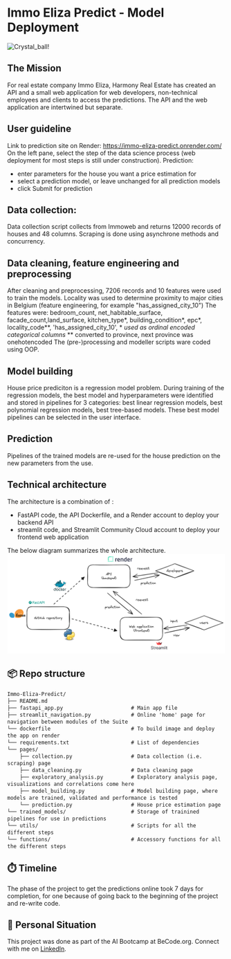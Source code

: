 ﻿# Immo Eliza Predict - Model Deployment
![Crystal_ball!](https://i.gifer.com/tsX.gif)

## The Mission

For real estate company Immo Eliza, Harmony Real Estate has created an API and a small web application for web developers, non-technical employees and clients to access the predictions. The API and the web application are intertwined but separate.

## User guideline
Link to prediction site on Render: https://immo-eliza-predict.onrender.com/
On the left pane, select the step of the data science process (web deployment for most steps is still under construction).
Prediction:
-   enter parameters for the house you want a price estimation for
-   select a prediction model, or leave unchanged for all prediction models
-   click Submit for prediction



## Data collection:
Data collection script collects from Immoweb and returns 12000 records of houses and 48 columns. Scraping is done using asynchrone methods and concurrency.

## Data cleaning, feature engineering and preprocessing
After cleaning and preprocessing, 7206 records and 10 features were used to train the models.
Locality was used to determine proximity to major cities in Belgium (feature engineering, for example "has_assigned_city_10")
The features were: bedroom_count, net_habitable_surface, facade_count,land_surface, kitchen_type*, building_condition*, epc*, locality_code**, 'has_assigned_city_10',
       * *used as ordinal encoded categorical columns*
       ** converted to province, next province was onehotencoded
The (pre-)processing and modeller scripts ware coded using OOP. 

## Model building
House price prediciton is a regression model problem.
During training of the regression models, the best model and hyperparameters were identified and stored in pipelines for 3 categories:
best linear regression models,
best polynomial regression models,
best tree-based models.
These best model pipelines can be selected in the user interface.

## Prediction
Pipelines of the trained models are re-used for the house prediction on the new parameters from the use.

## Technical architecture

The architecture is a combination of :
-   FastAPI code, the API Dockerfile, and a Render account to deploy your backend API
-   streamlit code, and Streamlit Community Cloud account to deploy your frontend web application

The below diagram summarizes the whole architecture.
    ![Architecture Diagram](architecture.png)

## 📦 Repo structure
```
Immo-Eliza-Predict/
├── README.md                           
├── fastapi_app.py                      # Main app file
├── streamlit_navigation.py             # Online 'home' page for navigation between modules of the Suite
└── dockerfile                          # To build image and deploy the app on render
└── requirements.txt                    # List of dependencies
└── pages/
    ├── collection.py                   # Data collection (i.e. scraping) page
    ├── data_cleaning.py                # Data cleaning page
    ├── exploratory_analysis.py         # Exploratory analysis page, visualizations and correlations come here
    ├── model_building.py               # Model building page, where models are trained, validated and performance is tested
    └── prediction.py                   # House price estimation page
└── trained_models/                     # Storage of trainined pipelines for use in predictions
└── utils/                              # Scripts for all the different steps
└── functions/                          # Accessory functions for all the different steps
```
## ⏱️ Timeline

The phase of the project to get the predictions online took 7 days for completion, for one because of going back to the beginning of the project and re-write code.

## 📌 Personal Situation
This project was done as part of the AI Bootcamp at BeCode.org. 
Connect with me on [LinkedIn](https://www.linkedin.com/in/tom-van-belle-b432bb9/).

